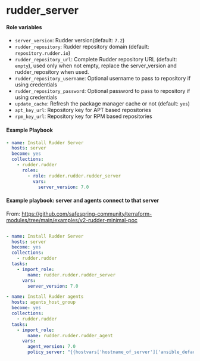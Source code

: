 # rudder_server

#### Role variables

- `server_version`: Rudder version(default: `7.2`)
- `rudder_repository`: Rudder repository domain (default: `repository.rudder.io`)
- `rudder_repository_url`: Complete Rudder repository URL (default: `empty`), used only when not empty, replace the server_version and rudder_repository when used.
- `rudder_repository_username`: Optional username to pass to repository if using credentials
- `rudder_repository_password`: Optional password to pass to repository if using credentials
- `update_cache`: Refresh the package manager cache or not (default: `yes`)
- `apt_key_url`: Repository key for APT based repositories
- `rpm_key_url`: Repository key for RPM based repositories

#### Example Playbook

```yaml
- name: Install Rudder Server
  hosts: server
  become: yes
  collections:
    - rudder.rudder
      roles:
        - role: rudder.rudder.rudder_server
          vars:
            server_version: 7.0
```

#### Example playbook: server and agents connect to that server

From: https://github.com/safespring-community/terraform-modules/tree/main/examples/v2-rudder-minimal-poc
```yaml

- name: Install Rudder Server
  hosts: server
  become: yes
  collections:
    - rudder.rudder
  tasks:
    - import_role:
        name: rudder.rudder.rudder_server
      vars:
        server_version: 7.0

- name: Install Rudder agents
  hosts: agents_host_group
  become: yes
  collections:
    - rudder.rudder
  tasks:
    - import_role:
        name: rudder.rudder.rudder_agent
      vars:
        agent_version: 7.0
        policy_server: "{{hostvars['hostname_of_server']['ansible_default_ipv4']['address']}}"

```
